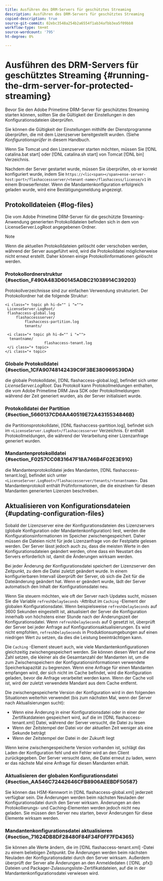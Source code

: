 ```yaml
---
title: Ausführen des DRM-Servers für geschütztes Streaming
description: Ausführen des DRM-Servers für geschütztes Streaming
copied-description: true
source-git-commit: 02ebc3548a254b2a6554f1ab34afbb3ea5f09bb8
workflow-type: tm+mt
source-wordcount: '795'
ht-degree: 0%

---
```


# Ausführen des DRM-Servers für geschütztes Streaming {#running-the-drm-server-for-protected-streaming}

Bevor Sie den Adobe Primetime DRM-Server für geschütztes Streaming starten können, sollten Sie die Gültigkeit der Einstellungen in den Konfigurationsdateien überprüfen.

Sie können die Gültigkeit der Einstellungen mithilfe der Dienstprogramme überprüfen, die mit dem Lizenzserver bereitgestellt wurden. (Siehe *Konfigurationsprüfer* in diesem Handbuch.

Wenn Sie Tomcat und den Lizenzserver starten möchten, müssen Sie [!DNL catalina.bat start] oder [!DNL catalina.sh start] von Tomcat [!DNL bin] Verzeichnis.

Nachdem der Server gestartet wurde, müssen Sie überprüfen, ob er korrekt konfiguriert wurde, indem Sie `https://<lic<span></span>ense-server-host:port>/flashaccessserver/<tenant-name>/flashaccess/license/v1` in einem Browserfenster. Wenn die Mandantenkonfiguration erfolgreich geladen wurde, wird eine Bestätigungsmeldung angezeigt.

## Protokolldateien {#log-files}

Die vom Adobe Primetime DRM-Server für die geschützte Streaming-Anwendung generierten Protokolldateien befinden sich in dem von LicenseServer.LogRoot angegebenen Ordner.

>[!NOTE]
>
>Wenn die aktuellen Protokolldateien gelöscht oder verschoben werden, während der Server ausgeführt wird, wird die Protokolldatei möglicherweise nicht erneut erstellt. Daher können einige Protokollinformationen gelöscht werden.

### Protokollordnerstruktur {#section_F490A483D60145ADBC21038914C39203}

Protokollverzeichnisse sind zur einfachen Verwendung strukturiert. Der Protokollordner hat die folgende Struktur:

```
<i class="+ topic ph hi-d="" i "="">
 LicenseServer.LogRoot/ 
 flashaccess-global.log 
     flashaccessserver/ 
         flashaccess-partition.log 
         tenants/ 
             
 <i class="+ topic ph hi-d="" i "="">
  tenantname/ 
                  flashaccess-tenant.log
 </i class="+ topic>
</i class="+ topic>
```

### Globale Protokolldatei {#section_1CFA90748142439C9F3BE380969539DA}

die globale Protokolldatei, [!DNL flashaccess-global.log], befindet sich unter *LicenseServer.LogRoot*. Das Protokoll kann Protokollmeldungen enthalten, die vom Adobe Primetime DRM Java SDK oder Protokollmeldungen während der Zeit generiert wurden, als der Server initialisiert wurde.

### Protokolldatei der Partition {#section_5660137CD6AA40519E72A4315534846B}

die Partitionsprotokolldatei, [!DNL flashaccess-partition.log], befindet sich im `<LicenseServer.LogRoot>/flashaccesserver` Verzeichnis. Er enthält Protokollmeldungen, die während der Verarbeitung einer Lizenzanfrage generiert wurden.

### Mandantenprotokolldatei {#section_F0257CC0831647F18A746B4F02E3E910}

die Mandantenprotokolldatei jedes Mandanten, [!DNL flashaccess-tenant.log], befindet sich unter `<LicenseServer.LogRoot>/flashaccesserver/tenants/<tenantname>`. Das Mandantenprotokoll enthält Prüfinformationen, die die einzelnen für diesen Mandanten generierten Lizenzen beschreiben.

## Aktualisieren von Konfigurationsdateien {#updating-configuration-files}

Sobald der Lizenzserver eine der Konfigurationsdateien des Lizenzservers (globale Konfiguration oder Mandantenkonfiguration) liest, werden die Konfigurationsinformationen im Speicher zwischengespeichert. Daher müssen die Dateien nicht für jede Lizenzanfrage von der Festplatte gelesen werden. Der Server lässt jedoch auch zu, dass die meisten Werte in den Konfigurationsdateien geändert werden, ohne dass ein Neustart des Servers erforderlich ist, damit die Änderungen wirksam werden.

Bei jeder Änderung der Konfigurationsdatei speichert der Lizenzserver den Zeitpunkt, zu dem die Datei zuletzt geändert wurde. In einem konfigurierbaren Intervall überprüft der Server, ob sich die Zeit für die Dateiänderung geändert hat. Wenn er geändert wurde, lädt der Server automatisch den Inhalt der Konfigurationsdatei neu.

Wenn Sie steuern möchten, wie oft der Server nach Updates sucht, müssen Sie die Variable `refreshDelaySeconds` -Attribut im `Caching` -Element der globalen Konfigurationsdatei. Wenn beispielsweise `refreshDelaySeconds` auf 3600 Sekunden eingestellt ist, aktualisiert der Server die Konfiguration innerhalb von höchstens einer Stunde nach der Änderungszeit der Konfigurationsdatei. Wenn `refreshDelaySeconds` auf 0 gesetzt ist, überprüft der Server bei jeder Anfrage auf Konfigurationsaktualisierungen. Es wird nicht empfohlen, `refreshDelaySeconds` in Produktionsumgebungen auf einen niedrigen Wert zu setzen, da dies die Leistung beeinträchtigen kann.

Die `Caching` -Element steuert auch, wie viele Mandantenkonfigurationen gleichzeitig zwischengespeichert werden. Sie können diesen Wert auf eine Zahl setzen, die kleiner als die Gesamtanzahl der Mandanten ist, um die zum Zwischenspeichern der Konfigurationsinformationen verwendete Speicherkapazität zu begrenzen. Wenn eine Anfrage für einen Mandanten empfangen wird, der sich nicht im Cache befindet, wird die Konfiguration geladen, bevor die Anfrage verarbeitet werden kann. Wenn der Cache voll ist, wird der zuletzt verwendete Mandant aus dem Cache entfernt.

Die zwischengespeicherte Version der Konfiguration wird in den folgenden Situationen weiterhin verwendet (bis zum nächsten Mal, wenn der Server nach Aktualisierungen sucht):

* Wenn eine Änderung in einer Konfigurationsdatei oder in einer der Zertifikatdateien gespeichert wird, auf die im [!DNL flashaccess-tenant.xml] Datei, während der Server versucht, die Datei zu lesen
* Wenn der Zeitstempel der Datei vor der aktuellen Zeit weniger als eine Sekunde beträgt
* Wenn der Zeitstempel der Datei in der Zukunft liegt

Wenn keine zwischengespeicherte Version vorhanden ist, schlägt das Laden der Konfiguration fehl und ein Fehler wird an den Client zurückgegeben. Der Server versucht dann, die Datei erneut zu laden, wenn er das nächste Mal eine Anfrage für diesen Mandanten erhält.

### Aktualisieren der globalen Konfigurationsdatei {#section_AA546C72442646CFB8906AEEBDF50587}

Sie können das HSM-Kennwort in [!DNL flashaccess-global.xml] jederzeit verfügbar sein. Die Änderungen werden beim nächsten Neuladen der Konfigurationsdatei durch den Server wirksam. Änderungen an den Protokollierungs- und Caching-Elementen werden jedoch nicht neu geladen. Sie müssen den Server neu starten, bevor Änderungen für diese Elemente wirksam werden.

### Mandantenkonfigurationsdatei aktualisieren {#section_71624DB8DF28480F84F34F0FF7FD4365}

Sie können alle Werte ändern, die im [!DNL flashaccess-tenant.xml] -Datei zu einem beliebigen Zeitpunkt. Die Änderungen werden beim nächsten Neuladen der Konfigurationsdatei durch den Server wirksam. Außerdem überprüft der Server alle Änderungen an den Anmeldedaten ( [!DNL .pfx]) Dateien und Packager-Zulassungsliste-Zertifikatdateien, auf die in der Mandantenkonfigurationsdatei verwiesen wird.
